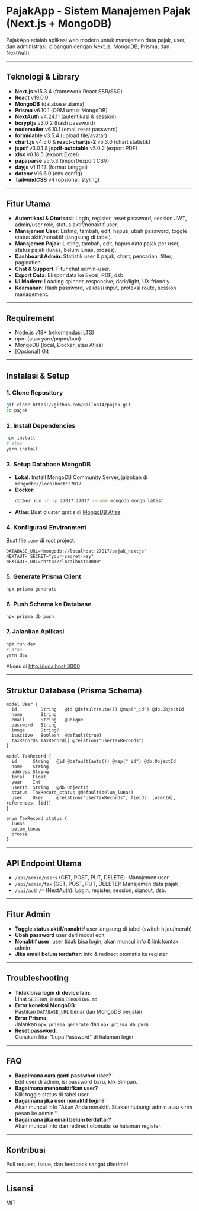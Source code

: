 # PajakApp - Sistem Manajemen Pajak (Next.js + MongoDB)

PajakApp adalah aplikasi web modern untuk manajemen data pajak, user, dan administrasi, dibangun dengan Next.js, MongoDB, Prisma, dan NextAuth.

---

## Teknologi & Library

-   **Next.js** v15.3.4 (framework React SSR/SSG)
-   **React** v19.0.0
-   **MongoDB** (database utama)
-   **Prisma** v6.10.1 (ORM untuk MongoDB)
-   **NextAuth** v4.24.11 (autentikasi & session)
-   **bcryptjs** v3.0.2 (hash password)
-   **nodemailer** v6.10.1 (email reset password)
-   **formidable** v3.5.4 (upload file/avatar)
-   **chart.js** v4.5.0 & **react-chartjs-2** v5.3.0 (chart statistik)
-   **jspdf** v3.0.1 & **jspdf-autotable** v5.0.2 (export PDF)
-   **xlsx** v0.18.5 (export Excel)
-   **papaparse** v5.5.3 (import/export CSV)
-   **dayjs** v1.11.13 (format tanggal)
-   **dotenv** v16.6.0 (env config)
-   **TailwindCSS** v4 (opsional, styling)

---

## Fitur Utama

-   **Autentikasi & Otorisasi**: Login, register, reset password, session JWT, admin/user role, status aktif/nonaktif user.
-   **Manajemen User**: Listing, tambah, edit, hapus, ubah password, toggle status aktif/nonaktif (langsung di tabel).
-   **Manajemen Pajak**: Listing, tambah, edit, hapus data pajak per user, status pajak (lunas, belum lunas, proses).
-   **Dashboard Admin**: Statistik user & pajak, chart, pencarian, filter, pagination.
-   **Chat & Support**: Fitur chat admin-user.
-   **Export Data**: Ekspor data ke Excel, PDF, dsb.
-   **UI Modern**: Loading spinner, responsive, dark/light, UX friendly.
-   **Keamanan**: Hash password, validasi input, proteksi route, session management.

---

## Requirement

-   Node.js v18+ (rekomendasi LTS)
-   npm (atau yarn/pnpm/bun)
-   MongoDB (local, Docker, atau Atlas)
-   [Opsional] Git

---

## Instalasi & Setup

### 1. Clone Repository

```bash
git clone https://github.com/Ballon14/pajak.git
cd pajak
```

### 2. Install Dependencies

```bash
npm install
# atau
yarn install
```

### 3. Setup Database MongoDB

-   **Lokal**: Install MongoDB Community Server, jalankan di `mongodb://localhost:27017`
-   **Docker**:
    ```bash
    docker run -d -p 27017:27017 --name mongodb mongo:latest
    ```
-   **Atlas**: Buat cluster gratis di [MongoDB Atlas](https://www.mongodb.com/atlas)

### 4. Konfigurasi Environment

Buat file `.env` di root project:

```env
DATABASE_URL="mongodb://localhost:27017/pajak_nextjs"
NEXTAUTH_SECRET="your-secret-key"
NEXTAUTH_URL="http://localhost:3000"
```

### 5. Generate Prisma Client

```bash
npx prisma generate
```

### 6. Push Schema ke Database

```bash
npx prisma db push
```

### 7. Jalankan Aplikasi

```bash
npm run dev
# atau
yarn dev
```

Akses di [http://localhost:3000](http://localhost:3000)

---

## Struktur Database (Prisma Schema)

```prisma
model User {
  id         String   @id @default(auto()) @map("_id") @db.ObjectId
  name       String
  email      String   @unique
  password   String
  image      String?
  isActive   Boolean  @default(true)
  taxRecords TaxRecord[] @relation("UserTaxRecords")
}

model TaxRecord {
  id      String   @id @default(auto()) @map("_id") @db.ObjectId
  name    String
  address String
  total   Float
  year    Int
  userId  String   @db.ObjectId
  status  TaxRecord_status @default(belum_lunas)
  user    User     @relation("UserTaxRecords", fields: [userId], references: [id])
}

enum TaxRecord_status {
  lunas
  belum_lunas
  proses
}
```

---

## API Endpoint Utama

-   `/api/admin/users` (GET, POST, PUT, DELETE): Manajemen user
-   `/api/admin/tax` (GET, POST, PUT, DELETE): Manajemen data pajak
-   `/api/auth/*` (NextAuth): Login, register, session, signout, dsb.

---

## Fitur Admin

-   **Toggle status aktif/nonaktif** user langsung di tabel (switch hijau/merah)
-   **Ubah password** user dari modal edit
-   **Nonaktif user**: user tidak bisa login, akan muncul info & link kontak admin
-   **Jika email belum terdaftar**: info & redirect otomatis ke register

---

## Troubleshooting

-   **Tidak bisa login di device lain**:  
    Lihat `SESSION_TROUBLESHOOTING.md`
-   **Error koneksi MongoDB**:  
    Pastikan `DATABASE_URL` benar dan MongoDB berjalan
-   **Error Prisma**:  
    Jalankan `npx prisma generate` dan `npx prisma db push`
-   **Reset password**:  
    Gunakan fitur "Lupa Password" di halaman login

---

## FAQ

-   **Bagaimana cara ganti password user?**  
    Edit user di admin, isi password baru, klik Simpan.
-   **Bagaimana menonaktifkan user?**  
    Klik toggle status di tabel user.
-   **Bagaimana jika user nonaktif login?**  
    Akan muncul info "Akun Anda nonaktif. Silakan hubungi admin atau kirim pesan ke admin."
-   **Bagaimana jika email belum terdaftar?**  
    Akan muncul info dan redirect otomatis ke halaman register.

---

## Kontribusi

Pull request, issue, dan feedback sangat diterima!

---

## Lisensi

MIT
